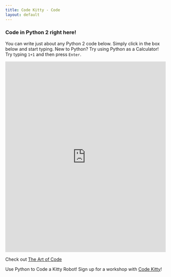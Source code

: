```yaml
---
title: Code Kitty - Code
layout: default
---
```


### Code in Python 2 right here!
You can write just about any Python 2 code below. Simply click in the box below and start typing.
New to Python? Try using Python as a Calculator! Try typing `1+1` and then press `Enter`.

<iframe src="https://trinket.io/embed/python/341b2cd9c6?toggleCode=true&runOption=console&runMode=console" width="100%" height="600" frameborder="0" marginwidth="0" marginheight="0" allowfullscreen></iframe>

Check out [The Art of Code](https://sites.google.com/woyak.com/code/home)

Use Python to Code a Kitty Robot!
Sign up for a workshop with [Code Kitty](https://codekitty.org)!